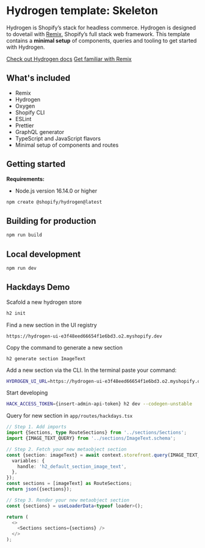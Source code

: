 # Hydrogen template: Skeleton

Hydrogen is Shopify’s stack for headless commerce. Hydrogen is designed to dovetail with [Remix](https://remix.run/), Shopify’s full stack web framework. This template contains a **minimal setup** of components, queries and tooling to get started with Hydrogen.

[Check out Hydrogen docs](https://shopify.dev/custom-storefronts/hydrogen)
[Get familiar with Remix](https://remix.run/docs/en/v1)

## What's included

- Remix
- Hydrogen
- Oxygen
- Shopify CLI
- ESLint
- Prettier
- GraphQL generator
- TypeScript and JavaScript flavors
- Minimal setup of components and routes

## Getting started

**Requirements:**

- Node.js version 16.14.0 or higher

```bash
npm create @shopify/hydrogen@latest
```

## Building for production

```bash
npm run build
```

## Local development

```bash
npm run dev
```

## Hackdays Demo

Scafold a new hydrogen store

```bash
h2 init
```

Find a new section in the UI registry

```
https://hydrogen-ui-e3f48eed66654f1e6bd3.o2.myshopify.dev
```

Copy the command to generate a new section

```
h2 generate section ImageText
```

Add a new section via the CLI. In the terminal paste your command:

```bash
HYDROGEN_UI_URL=https://hydrogen-ui-e3f48eed66654f1e6bd3.o2.myshopify.dev h2 generate section imagetext --path app
```

Start developing

```bash
HACK_ACCESS_TOKEN={insert-admin-api-token} h2 dev --codegen-unstable
```

Query for new section in `app/routes/hackdays.tsx`

```ts
// Step 1. Add imports
import {Sections, type RouteSections} from '../sections/Sections';
import {IMAGE_TEXT_QUERY} from '../sections/ImageText.schema';

// Step 2. Fetch your new metaobject section
const {section: imageText} = await context.storefront.query(IMAGE_TEXT_QUERY, {
  variables: {
    handle: 'h2_default_section_image_text',
  },
});
const sections = [imageText] as RouteSections;
return json({sections});

// Step 3. Render your new metaobject section
const {sections} = useLoaderData<typeof loader>();

return (
  <>
    <Sections sections={sections} />
  </>
);
```

